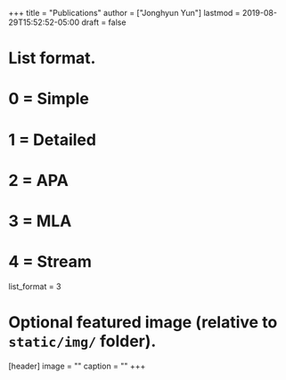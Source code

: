 +++
title = "Publications"
author = ["Jonghyun Yun"]
lastmod = 2019-08-29T15:52:52-05:00
draft = false
# List format.
#   0 = Simple
#   1 = Detailed
#   2 = APA
#   3 = MLA
#   4 = Stream
list_format = 3

# Optional featured image (relative to `static/img/` folder).
[header]
image = ""
caption = ""
+++
